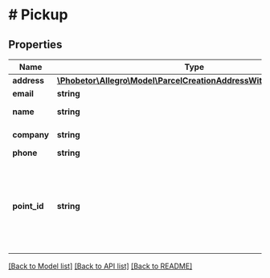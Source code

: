 # # Pickup

## Properties

Name | Type | Description | Notes
------------ | ------------- | ------------- | -------------
**address** | [**\Phobetor\Allegro\Model\ParcelCreationAddressWithMandatoryPlace**](ParcelCreationAddressWithMandatoryPlace.md) |  |
**email** | **string** | Email. | [optional]
**name** | **string** | Person name. | [optional]
**company** | **string** | Company name. | [optional]
**phone** | **string** | Phone. | [optional]
**point_id** | **string** | Pickup point id. You can get it from order or directly from courier service. | [optional]

[[Back to Model list]](../../README.md#models) [[Back to API list]](../../README.md#endpoints) [[Back to README]](../../README.md)
